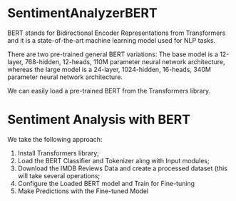 # SentimentAnalyzerBERT
BERT stands for Bidirectional Encoder Representations from Transformers and it is a state-of-the-art machine learning model used for NLP tasks. 

There are two pre-trained general BERT variations: The base model is a 12-layer, 768-hidden, 12-heads, 110M parameter neural network architecture, whereas the large model is a 24-layer, 1024-hidden, 16-heads, 340M parameter neural network architecture.

We can easily load a pre-trained BERT from the Transformers library.

<h1> Sentiment Analysis with BERT </h1>
We take the following approach:

1. Install Transformers library;
2. Load the BERT Classifier and Tokenizer alıng with Input modules;
3. Download the IMDB Reviews Data and create a processed dataset (this will take several operations;
4. Configure the Loaded BERT model and Train for Fine-tuning
5. Make Predictions with the Fine-tuned Model
